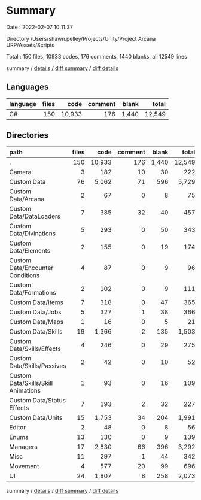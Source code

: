 # Summary

Date : 2022-02-07 10:11:37

Directory /Users/shawn.pelley/Projects/Unity/Project Arcana URP/Assets/Scripts

Total : 150 files,  10933 codes, 176 comments, 1440 blanks, all 12549 lines

summary / [details](details.md) / [diff summary](diff.md) / [diff details](diff-details.md)

## Languages
| language | files | code | comment | blank | total |
| :--- | ---: | ---: | ---: | ---: | ---: |
| C# | 150 | 10,933 | 176 | 1,440 | 12,549 |

## Directories
| path | files | code | comment | blank | total |
| :--- | ---: | ---: | ---: | ---: | ---: |
| . | 150 | 10,933 | 176 | 1,440 | 12,549 |
| Camera | 3 | 182 | 10 | 30 | 222 |
| Custom Data | 76 | 5,062 | 71 | 596 | 5,729 |
| Custom Data/Arcana | 2 | 67 | 0 | 8 | 75 |
| Custom Data/DataLoaders | 7 | 385 | 32 | 40 | 457 |
| Custom Data/Divinations | 5 | 293 | 0 | 50 | 343 |
| Custom Data/Elements | 2 | 155 | 0 | 19 | 174 |
| Custom Data/Encounter Conditions | 4 | 87 | 0 | 9 | 96 |
| Custom Data/Formations | 2 | 102 | 0 | 9 | 111 |
| Custom Data/Items | 7 | 318 | 0 | 47 | 365 |
| Custom Data/Jobs | 5 | 327 | 1 | 38 | 366 |
| Custom Data/Maps | 1 | 16 | 0 | 5 | 21 |
| Custom Data/Skills | 19 | 1,366 | 2 | 135 | 1,503 |
| Custom Data/Skills/Effects | 4 | 246 | 0 | 29 | 275 |
| Custom Data/Skills/Passives | 2 | 42 | 0 | 10 | 52 |
| Custom Data/Skills/Skill Animations | 1 | 93 | 0 | 16 | 109 |
| Custom Data/Status Effects | 7 | 193 | 2 | 32 | 227 |
| Custom Data/Units | 15 | 1,753 | 34 | 204 | 1,991 |
| Editor | 2 | 48 | 0 | 8 | 56 |
| Enums | 13 | 130 | 0 | 9 | 139 |
| Managers | 17 | 2,830 | 66 | 396 | 3,292 |
| Misc | 11 | 297 | 1 | 44 | 342 |
| Movement | 4 | 577 | 20 | 99 | 696 |
| UI | 24 | 1,807 | 8 | 258 | 2,073 |

summary / [details](details.md) / [diff summary](diff.md) / [diff details](diff-details.md)